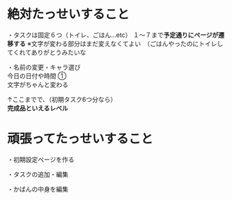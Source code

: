 # 絶対たっせいすること
  
・タスクは固定６つ（トイレ、ごはん…etc）
１～７まで**予定通りにページが遷移する**
※文字が変わる部分はまだ変えなくてよい　（ごはんやったのにトイレしてくれてありがとうみたいな
  
・名前の変更・キャラ選び  
今日の日付や時間  ①  
文字がちゃんと変わる

↑ここまでで、（初期タスク6つ分なら）  
**完成品といえるレベル**  


# 頑張ってたっせいすること
・初期設定ページを作る

・タスクの追加・編集

・かばんの中身を編集



